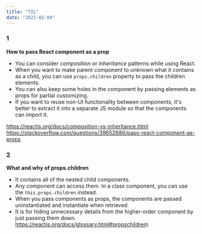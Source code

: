 ```yaml
---
title: "TIL"
date: "2021-02-04"
---
```


### 1 
**How to pass React component as a prop**
- You can consider *composition* or *inheritance* patterns while using React.
- When you want to make parent component to unknown what it contains as a child, you can use `props.children` property to pass the children elements.
- You can also keep some holes in the component by passing elements as props for partial customizing.
- If you want to reuse non-UI functionality between components, it's better to extract it into a separate JS module so that the components can import it.

<https://reactjs.org/docs/composition-vs-inheritance.html>\
<https://stackoverflow.com/questions/39652686/pass-react-component-as-props>

### 2
**What and why of props.children**
- It contains all of the nested child components.
- Any component can access them. In a class component, you can use the `this.props.children` instead.
- When you pass components as props, the components are passed uninstantiated and instantiate when retrieved.
- It is for hiding unnecessary details from the higher-order component by just passing them down. 
<https://reactjs.org/docs/glossary.html#propschildren>\
